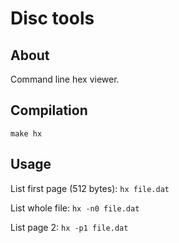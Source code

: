Disc tools
==========

About
-----

Command line hex viewer.

Compilation
-----------

`make hx`

Usage
-----

List first page (512 bytes): `hx file.dat`

List whole file: `hx -n0 file.dat`

List page 2: `hx -p1 file.dat`

